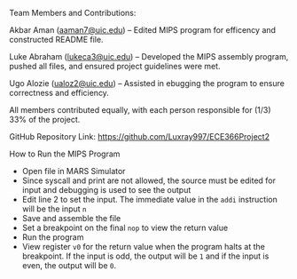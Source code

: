 Team Members and Contributions:

Akbar Aman (aaman7@uic.edu) – Edited MIPS program for efficency and constructed README file.

Luke Abraham (lukeca3@uic.edu) – Developed the MIPS assembly program, pushed all files, and ensured project guidelines were met.

Ugo Alozie (ualoz2@uic.edu) – Assisted in ebugging the program to ensure correctness and efficiency.

All members contributed equally, with each person responsible for (1/3) 33% of the project.

GitHub Repository
Link: https://github.com/Luxray997/ECE366Project2

How to Run the MIPS Program
- Open file in MARS Simulator
- Since syscall and print are not allowed, the source must be edited for input and debugging is used to see the output
- Edit line 2 to set the input. The immediate value in the `addi` instruction will be the input `n`
- Save and assemble the file
- Set a breakpoint on the final `nop` to view the return value
- Run the program
- View register `v0` for the return value when the program halts at the breakpoint. If the input is odd, the output will be `1` and if the input is even, the output will be `0`.
